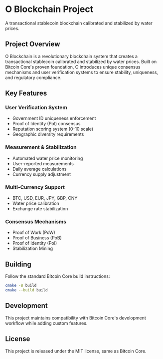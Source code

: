 # O Blockchain Project

A transactional stablecoin blockchain calibrated and stabilized by water prices.

## Project Overview

O Blockchain is a revolutionary blockchain system that creates a transactional stablecoin calibrated and stabilized by water prices. Built on Bitcoin Core's proven foundation, O introduces unique consensus mechanisms and user verification systems to ensure stability, uniqueness, and regulatory compliance.

## Key Features

### User Verification System
- Government ID uniqueness enforcement
- Proof of Identity (PoI) consensus
- Reputation scoring system (0-10 scale)
- Geographic diversity requirements

### Measurement & Stabilization
- Automated water price monitoring
- User-reported measurements
- Daily average calculations
- Currency supply adjustment

### Multi-Currency Support
- BTC, USD, EUR, JPY, GBP, CNY
- Water price calibration
- Exchange rate stabilization

### Consensus Mechanisms
- Proof of Work (PoW)
- Proof of Business (PoB)
- Proof of Identity (PoI)
- Stabilization Mining

## Building

Follow the standard Bitcoin Core build instructions:

```bash
cmake -B build
cmake --build build
```

## Development

This project maintains compatibility with Bitcoin Core's development workflow while adding custom features.

## License

This project is released under the MIT license, same as Bitcoin Core. 